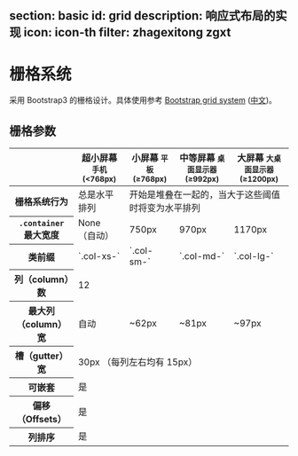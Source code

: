 ﻿section: basic
id: grid
description: 响应式布局的实现
icon: icon-th
filter: zhagexitong zgxt
---

# 栅格系统

采用 Bootstrap3 的栅格设计。具体使用参考 [Bootstrap grid system](http://getbootstrap.com/css/#grid) ([中文](http://v3.bootcss.com/css/#grid))。

## 栅格参数

<table class="table table-bordered table-striped">
  <thead>
    <tr>
      <th></th>
      <th>超小屏幕 <small>手机 (&lt;768px)</small></th>
      <th>小屏幕 <small>平板 (≥768px)</small></th>
      <th>中等屏幕 <small>桌面显示器 (≥992px)</small></th>
      <th>大屏幕 <small>大桌面显示器 (≥1200px)</small></th>
    </tr>
  </thead>
  <tbody>
    <tr>
      <th class="text-nowrap">栅格系统行为</th>
      <td>总是水平排列</td>
      <td colspan="3">开始是堆叠在一起的，当大于这些阈值时将变为水平排列</td>
    </tr>
    <tr>
      <th class="text-nowrap"><code>.container</code> 最大宽度</th>
      <td>None （自动）</td>
      <td>750px</td>
      <td>970px</td>
      <td>1170px</td>
    </tr>
    <tr>
      <th class="text-nowrap">类前缀</th>
      <td>`.col-xs-`</td>
      <td>`.col-sm-`</td>
      <td>`.col-md-`</td>
      <td>`.col-lg-`</td>
    </tr>
    <tr>
      <th class="text-nowrap">列（column）数</th>
      <td colspan="4">12</td>
    </tr>
    <tr>
      <th class="text-nowrap">最大列（column）宽</th>
      <td class="text-muted">自动</td>
      <td>~62px</td>
      <td>~81px</td>
      <td>~97px</td>
    </tr>
    <tr>
      <th class="text-nowrap">槽（gutter）宽</th>
      <td colspan="4">30px （每列左右均有 15px）</td>
    </tr>
    <tr>
      <th class="text-nowrap">可嵌套</th>
      <td colspan="4">是</td>
    </tr>
    <tr>
      <th class="text-nowrap">偏移（Offsets）</th>
      <td colspan="4">是</td>
    </tr>
    <tr>
      <th class="text-nowrap">列排序</th>
      <td colspan="4">是</td>
    </tr>
  </tbody>
</table>
